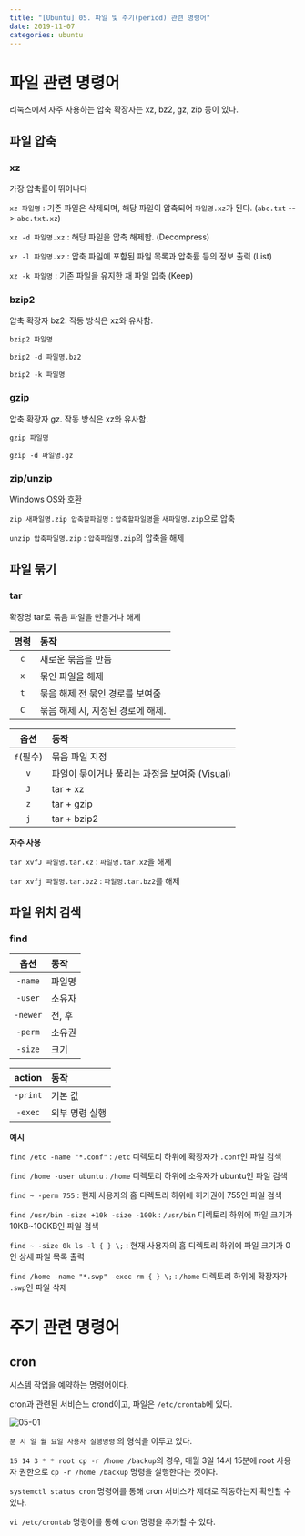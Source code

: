 ```yaml
---
title: "[Ubuntu] 05. 파일 및 주기(period) 관련 명령어"
date: 2019-11-07
categories: ubuntu
---
```


# 파일 관련 명령어

리눅스에서 자주 사용하는 압축 확장자는 xz, bz2, gz, zip 등이 있다.

## 파일 압축

### xz

가장 압축률이 뛰어나다

``xz 파일명`` : 기존 파일은 삭제되며, 해당 파일이 압축되어 ``파일명.xz``가 된다. (``abc.txt`` --> ``abc.txt.xz``)

``xz -d 파일명.xz`` : 해당 파일을 압축 해제함. (Decompress)

``xz -l 파일명.xz`` : 압축 파일에 포함된 파일 목록과 압축률 등의 정보 출력 (List)

``xz -k 파일명`` : 기존 파일을 유지한 채 파일 압축 (Keep)

### bzip2

압축 확장자 bz2. 작동 방식은 xz와 유사함. 

``bzip2 파일명``

``bzip2 -d 파일명.bz2``

``bzip2 -k 파일명``

### gzip

압축 확장자 gz. 작동 방식은 xz와 유사함.

``gzip 파일명``

``gzip -d 파일명.gz``

### zip/unzip

Windows OS와 호환

``zip 새파일명.zip 압축할파일명`` : ``압축할파일명``을 ``새파일명.zip``으로 압축

``unzip 압축파일명.zip`` : ``압축파일명.zip``의 압축을 해제

## 파일 묶기

### tar

확장명 tar로 묶음 파일을 만들거나 해제

명령 | 동작
:---:|:---
``c`` | 새로운 묶음을 만듬
``x`` | 묶인 파일을 해제
``t`` | 묶음 해제 전 묶인 경로를 보여줌
``C`` | 묶음 해제 시, 지정된 경로에 해제. 

옵션 | 동작
:---:|:---
``f``(필수) | 묶음 파일 지정
``v`` | 파일이 묶이거나 풀리는 과정을 보여줌 (Visual)
``J`` | tar + xz
``z`` | tar + gzip
``j`` | tar + bzip2

**자주 사용**

``tar xvfJ 파일명.tar.xz`` : ``파일명.tar.xz``을 해제

``tar xvfj 파일명.tar.bz2`` : ``파일명.tar.bz2``를 해제

## 파일 위치 검색

### find

옵션 | 동작
:---:|:---
``-name`` | 파일명
``-user`` | 소유자
``-newer`` | 전, 후
``-perm`` | 소유권
``-size`` | 크기

action | 동작
:---:|:---
``-print`` | 기본 값
``-exec`` | 외부 명령 실행

**예시**

``find /etc -name "*.conf"`` : ``/etc`` 디렉토리 하위에 확장자가 ``.conf``인 파일 검색

``find /home -user ubuntu`` : ``/home`` 디렉토리 하위에 소유자가 ubuntu인 파일 검색

``find ~ -perm 755`` : 현재 사용자의 홈 디렉토리 하위에 허가권이 755인 파일 검색

``find /usr/bin -size +10k -size -100k`` : ``/usr/bin`` 디렉토리 하위에 파일 크기가 10KB~100KB인 파일 검색

``find ~ -size 0k ls -l { } \;`` : 현재 사용자의 홈 디렉토리 하위에 파일 크기가 0인 상세 파일 목록 출력

``find /home -name "*.swp" -exec rm { } \;`` : ``/home`` 디렉토리 하위에 확장자가 ``.swp``인 파일 삭제 

# 주기 관련 명령어

## cron

시스템 작업을 예약하는 명령어이다.

cron과 관련된 서비슨느 crond이고, 파일은 ``/etc/crontab``에 있다.

![05-01](https://user-images.githubusercontent.com/26007107/68398388-fcca9800-01b7-11ea-9f2c-8455373bf1b4.png)

``분 시 일 월 요일 사용자 실행명령`` 의 형식을 이루고 있다.

``15 14 3 * * root cp -r /home /backup``의 경우, 매월 3일 14시 15분에 root 사용자 권한으로 ``cp -r /home /backup`` 명령을 실행한다는 것이다.

``systemctl status cron`` 명령어를 통해 cron 서비스가 제대로 작동하는지 확인할 수 있다.

``vi /etc/crontab`` 명령어를 통해 cron 명령을 추가할 수 있다.

